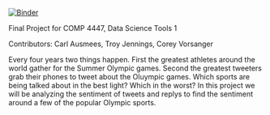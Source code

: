 [![Binder](https://mybinder.org/badge_logo.svg)](https://mybinder.org/v2/gh/cvorsanger/COMP-4447-Final-Project/HEAD?urlpath=lab/tree/main.md)

Final Project for COMP 4447, Data Science Tools 1

Contributors:
Carl Ausmees,
Troy Jennings,
Corey Vorsanger

Every four years two things happen. First the greatest athletes around the world gather for the Summer Olympic games. Second the greatest tweeters grab their phones to tweet about the Oluympic games. Which sports are being talked about in the best light? Which in the worst? In this project we will be analyzing the sentiment of tweets and replys to find the sentiment around a few of the popular Olympic sports.
